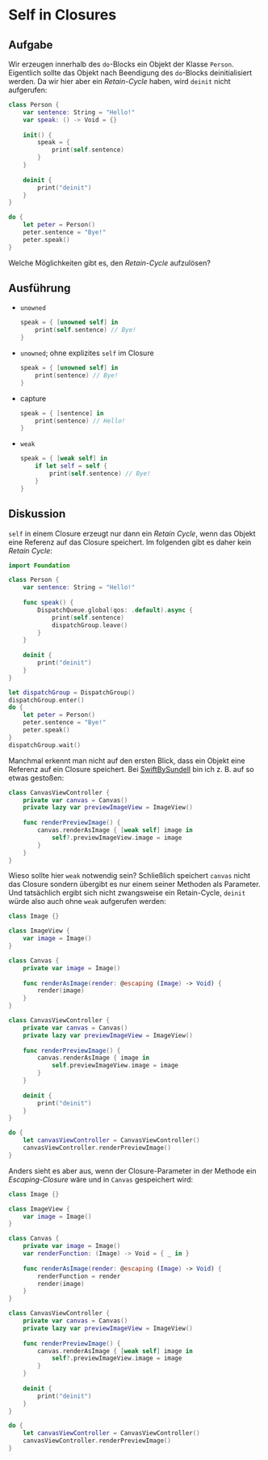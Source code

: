 # Self in Closures

## Aufgabe

Wir erzeugen innerhalb des `do`-Blocks ein Objekt der Klasse `Person`. Eigentlich sollte das Objekt nach Beendigung des `do`-Blocks deinitialisiert werden. Da wir hier aber ein *Retain-Cycle* haben, wird `deinit` nicht aufgerufen:

```swift
class Person {
    var sentence: String = "Hello!"
    var speak: () -> Void = {}
    
    init() {
        speak = {
            print(self.sentence)
        }
    }
    
    deinit {
        print("deinit")
    }
}

do {
    let peter = Person()
    peter.sentence = "Bye!"
    peter.speak()
}
```

Welche Möglichkeiten gibt es, den *Retain-Cycle* aufzulösen?

## Ausführung

* `unowned`

  ```swift
  speak = { [unowned self] in
      print(self.sentence) // Bye!
  }
  ```

* `unowned`; ohne explizites `self` im Closure

  ```swift
  speak = { [unowned self] in
      print(sentence) // Bye!
  }
  ```

* capture

  ```swift
  speak = { [sentence] in
      print(sentence) // Hello!
  }
  ```
  
* `weak`

  ```swift
  speak = { [weak self] in
      if let self = self {
          print(self.sentence) // Bye!
      }
  }
  ```
  
## Diskussion
  
`self` in einem Closure erzeugt nur dann ein *Retain Cycle*, wenn das Objekt eine Referenz auf das Closure speichert. Im folgenden gibt es daher kein *Retain Cycle*:
  
```swift
import Foundation

class Person {
    var sentence: String = "Hello!"
    
    func speak() {
        DispatchQueue.global(qos: .default).async {
            print(self.sentence)
            dispatchGroup.leave()
        }
    }
    
    deinit {
        print("deinit")
    }
}

let dispatchGroup = DispatchGroup()
dispatchGroup.enter()
do {
    let peter = Person()
    peter.sentence = "Bye!"
    peter.speak()
}
dispatchGroup.wait()
```

Manchmal erkennt man nicht auf den ersten Blick, dass ein Objekt eine Referenz auf ein Closure speichert. Bei [SwiftBySundell](https://www.swiftbysundell.com/clips/6/) bin ich z. B. auf so etwas gestoßen:

```swift
class CanvasViewController {
    private var canvas = Canvas()
    private lazy var previewImageView = ImageView()
    
    func renderPreviewImage() {
        canvas.renderAsImage { [weak self] image in
            self?.previewImageView.image = image
        }
    }
}
```

Wieso sollte hier `weak` notwendig sein? Schließlich speichert `canvas` nicht das Closure sondern übergibt es nur einem seiner Methoden als Parameter. Und tatsächlich ergibt sich nicht zwangsweise ein Retain-Cycle, `deinit` würde also auch ohne `weak` aufgerufen werden:

```swift
class Image {}

class ImageView {
    var image = Image()
}

class Canvas {
    private var image = Image()
    
    func renderAsImage(render: @escaping (Image) -> Void) {
        render(image)
    }
}

class CanvasViewController {
    private var canvas = Canvas()
    private lazy var previewImageView = ImageView()
    
    func renderPreviewImage() {
        canvas.renderAsImage { image in
            self.previewImageView.image = image
        }
    }
    
    deinit {
        print("deinit")
    }
}

do {
    let canvasViewController = CanvasViewController()
    canvasViewController.renderPreviewImage()
}
```

Anders sieht es aber aus, wenn der Closure-Parameter in der Methode ein *Escaping-Closure* wäre und in `Canvas` gespeichert wird:

```swift
class Image {}

class ImageView {
    var image = Image()
}

class Canvas {
    private var image = Image()
    var renderFunction: (Image) -> Void = { _ in }
    
    func renderAsImage(render: @escaping (Image) -> Void) {
        renderFunction = render
        render(image)
    }
}

class CanvasViewController {
    private var canvas = Canvas()
    private lazy var previewImageView = ImageView()
    
    func renderPreviewImage() {
        canvas.renderAsImage { [weak self] image in
            self?.previewImageView.image = image
        }
    }
    
    deinit {
        print("deinit")
    }
}

do {
    let canvasViewController = CanvasViewController()
    canvasViewController.renderPreviewImage()
}
```
